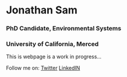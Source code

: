 
# Jonathan Sam
### PhD Candidate, Environmental Systems
### University of California, Merced

This is webpage is a work in progress...

Follow me on:
[Twitter](https://twitter.com/jonathan_sam_)
[LinkedIN](https://www.linkedin.com/in/jonathan-sam-187262a6/)